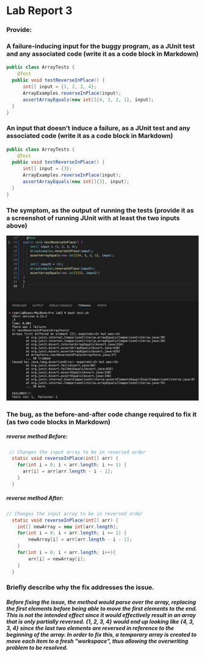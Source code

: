 # Lab Report 3
### Provide:

### A failure-inducing input for the buggy program, as a JUnit test and any associated code (write it as a code block in Markdown)
```java
public class ArrayTests {
    @Test
  public void testReverseInPlace() {
      int[] input = {1, 2, 3, 4};
      ArrayExamples.reverseInPlace(input);
      assertArrayEquals(new int[]{4, 3, 2, 1}, input);
  }
}
```
### An input that doesn’t induce a failure, as a JUnit test and any associated code (write it as a code block in Markdown)
```java
public class ArrayTests {
    @Test
  public void testReverseInPlace() {
      int[] input = {3};
      ArrayExamples.reverseInPlace(input);
      assertArrayEquals(new int[]{3}, input);
  }
}
```
### The symptom, as the output of running the tests (provide it as a screenshot of running JUnit with at least the two inputs above)
![Image](Lab3Step3.png)
### The bug, as the before-and-after code change required to fix it (as two code blocks in Markdown)
##### reverse method Before:
```java
 // Changes the input array to be in reversed order
  static void reverseInPlace(int[] arr) {
    for(int i = 0; i < arr.length; i += 1) {
      arr[i] = arr[arr.length - i - 1];
    }
  }
```
##### reverse method After:
```java
// Changes the input array to be in reversed order
  static void reverseInPlace(int[] arr) {
    int[] newArray = new int[arr.length];
    for(int i = 0; i < arr.length; i += 1) {
        newArray[i] = arr[arr.length - i - 1];
    }
    for(int i = 0; i < arr.length; i++){
        arr[i] = newArray[i];
    }
  }
```
### Briefly describe why the fix addresses the issue.
##### Before fixing the issue, the method would parse over the array, replacing the first elements before being able to move the first elements to the end. This is not the intended effect since it would effectively result in an array that is only partially reversed. {1, 2, 3, 4} would end up looking like {4, 3, 3, 4} since the last two elements are reversed in reference to the beginning of the array. In order to fix this, a temporary array is created to move each item to a fresh "workspace", thus allowing the overwriting problem to be resolved.

